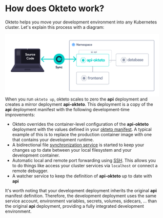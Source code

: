 # How does Okteto work?

Okteto helps you move your development environment into any Kubernetes cluster. Let's explain this process with a diagram:

<img align="left" src="okteto-architecture.png">

When you run `okteto up`, okteto scales to zero the **api** deployment and creates a mirror deployment **api-okteto**. This deployment is a copy of the **api** deployment manifest with the following development-time improvements:

- Okteto overrides the container-level configuration of the **api-okteto** deployment with the values defined in your [okteto manifest](https://okteto.com/docs/reference/manifest/). A typical example of this is to replace the production container image with one that contains your development runtime.
- A bidirectional file [synchronization service](https://okteto.com/docs/reference/file-synchronization/) is started to keep your changes up to date between your local filesystem and your development container.
- Automatic local and remote port forwarding using [SSH](https://okteto.com/docs/reference/ssh-server/). This allows you to do things like access your cluster services via `localhost` or connect a remote debugger.
- A watcher service to keep the definition of **api-okteto** up to date with **api**

It's worth noting that your development deployment inherits the original **api** manifest definition. Therefore, the development deployment uses the same service account, environment variables, secrets, volumes, sidecars, ... than the original **api** deployment, providing a fully integrated development environment.
